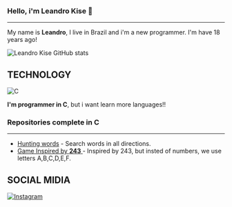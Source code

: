 ### Hello, i'm Leandro Kise 👋

---

My name is **Leandro**, I live in Brazil and i'm a new programmer. I'm have 18 years ago!

![Leandro Kise GitHub stats](https://github-readme-stats.vercel.app/api?username=leandrokise&show_icons=true&theme=radical)

## **TECHNOLOGY**

![C](https://img.shields.io/badge/C-00599C?style=for-the-badge&logo=c&logoColor=white)

**I'm programmer in C**, but i want learn more languages!!

### Repositories complete in **C**

---

- [Hunting words](https://github.com/leandrokise/Caca-Palavras)
        - Search words in all directions.
- [Game Inspired by **243** ](https://github.com/leandrokise/Lab-Programacao/tree/main/TRAB%20FINAL/l1-LeandroOliveira)
        - Inspired by 243, but insted of numbers, we use letters A,B,C,D,E,F.

## **SOCIAL MIDIA**

<a href="https://www.instagram.com/leandro.kise" target="_blank">
  <img src="https://img.shields.io/badge/Instagram-E4405F?style=for-the-badge&logo=instagram&logoColor=white" alt="Instagram">
</a>


